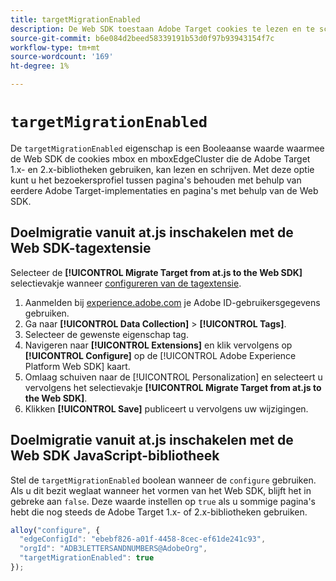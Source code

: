 ```yaml
---
title: targetMigrationEnabled
description: De Web SDK toestaan Adobe Target cookies te lezen en te schrijven.
source-git-commit: b6e084d2beed58339191b53d0f97b93943154f7c
workflow-type: tm+mt
source-wordcount: '169'
ht-degree: 1%

---
```


# `targetMigrationEnabled`

De `targetMigrationEnabled` eigenschap is een Booleaanse waarde waarmee de Web SDK de cookies mbox en mboxEdgeCluster die de Adobe Target 1.x- en 2.x-bibliotheken gebruiken, kan lezen en schrijven. Met deze optie kunt u het bezoekersprofiel tussen pagina&#39;s behouden met behulp van eerdere Adobe Target-implementaties en pagina&#39;s met behulp van de Web SDK.

## Doelmigratie vanuit at.js inschakelen met de Web SDK-tagextensie

Selecteer de **[!UICONTROL Migrate Target from at.js to the Web SDK]** selectievakje wanneer [configureren van de tagextensie](/help/tags/extensions/client/web-sdk/web-sdk-extension-configuration.md).

1. Aanmelden bij [experience.adobe.com](https://experience.adobe.com) je Adobe ID-gebruikersgegevens gebruiken.
1. Ga naar **[!UICONTROL Data Collection]** > **[!UICONTROL Tags]**.
1. Selecteer de gewenste eigenschap tag.
1. Navigeren naar **[!UICONTROL Extensions]** en klik vervolgens op **[!UICONTROL Configure]** op de [!UICONTROL Adobe Experience Platform Web SDK] kaart.
1. Omlaag schuiven naar de [!UICONTROL Personalization] en selecteert u vervolgens het selectievakje **[!UICONTROL Migrate Target from at.js to the Web SDK]**.
1. Klikken **[!UICONTROL Save]** publiceert u vervolgens uw wijzigingen.

## Doelmigratie vanuit at.js inschakelen met de Web SDK JavaScript-bibliotheek

Stel de `targetMigrationEnabled` boolean wanneer de `configure` gebruiken. Als u dit bezit weglaat wanneer het vormen van het Web SDK, blijft het in gebreke aan `false`. Deze waarde instellen op `true` als u sommige pagina&#39;s hebt die nog steeds de Adobe Target 1.x- of 2.x-bibliotheken gebruiken.

```js
alloy("configure", {
  "edgeConfigId": "ebebf826-a01f-4458-8cec-ef61de241c93",
  "orgId": "ADB3LETTERSANDNUMBERS@AdobeOrg",
  "targetMigrationEnabled": true
});
```
